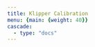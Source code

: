 ```yaml
---
title: Klipper Calibration
menu: {main: {weight: 40}}
cascade:
  - type: "docs"
---
```


<!--add blocks of content here to add more sections to the community page -->
